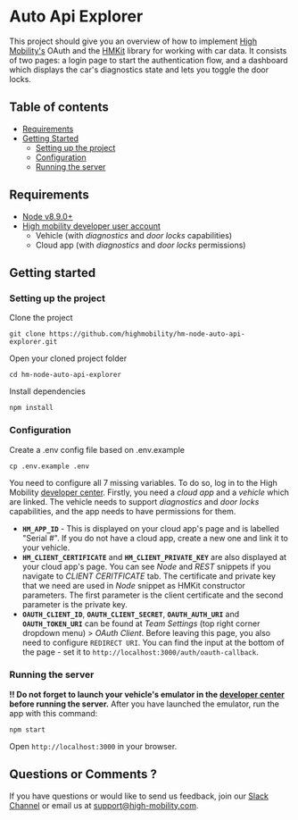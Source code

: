 # Auto Api Explorer
This project should give you an overview of how to implement [High Mobility's](https://www.high-mobility.com/) OAuth and the [HMKit](https://www.npmjs.com/package/hmkit) library for working with car data. It consists of two pages: a login page to start the authentication flow, and a dashboard which displays the car's diagnostics state and lets you toggle the door locks.

## Table of contents
* [Requirements](#requirements)
* [Getting Started](#getting-started)
	* [Setting up the project](#setting-up-the-project)
	* [Configuration](#configuration)
	* [Running the server](#running-the-server)

## Requirements
* [Node v8.9.0+](https://nodejs.org/en/)
* [High mobility developer user account](https://high-mobility.com)
	* Vehicle (with *diagnostics* and *door locks* capabilities)
	* Cloud app (with *diagnostics* and *door locks* permissions)

## Getting started

### Setting up the project

Clone the project
```
git clone https://github.com/highmobility/hm-node-auto-api-explorer.git
```

Open your cloned project folder
```
cd hm-node-auto-api-explorer
```

Install dependencies
```
npm install
```

### Configuration
Create a .env config file based on .env.example
```
cp .env.example .env
```

You need to configure all 7 missing variables. To do so, log in to the High Mobility [developer center](https://high-mobility.com/develop). Firstly, you need a *cloud app* and a *vehicle* which are linked. The vehicle needs to support *diagnostics* and *door locks* capabilities, and the app needs to have permissions for them.

* **`HM_APP_ID`** - This is displayed on your cloud app's page and is labelled "Serial #". If you do not have a cloud app, create a new one and link it to your vehicle.
* **`HM_CLIENT_CERTIFICATE`** and **`HM_CLIENT_PRIVATE_KEY`** are also displayed at your cloud app's page. You can see *Node* and *REST* snippets if you navigate to *CLIENT CERITFICATE* tab. The certificate and private key that we need are used in *Node* snippet as HMKit constructor parameters. The first parameter is the client certificate and the second parameter is the private key.
* **`OAUTH_CLIENT_ID`**, **`OAUTH_CLIENT_SECRET`**, **`OAUTH_AUTH_URI`** and **`OAUTH_TOKEN_URI`** can be found at *Team Settings* (top right corner dropdown menu) > *OAuth Client*. Before leaving this page, you also need to configure `REDIRECT URI`. You can find the input at the bottom of the page - set it to `http://localhost:3000/auth/oauth-callback`.

### Running the server
**!! Do not forget to launch your vehicle's emulator in the [developer center](https://high-mobility.com/develop) before running the server.**
After you have launched the emulator, run the app with this command:
```
npm start
```
Open `http://localhost:3000` in your browser.


## Questions or Comments ?

If you have questions or would like to send us feedback, join our [Slack Channel](https://slack.high-mobility.com/) or email us at [support@high-mobility.com](mailto:support@high-mobility.com).
